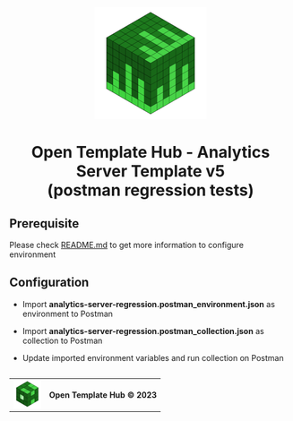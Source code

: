 <p align="center">
  <a href="https://opentemplatehub.com">
    <img src="https://raw.githubusercontent.com/open-template-hub/open-template-hub.github.io/master/assets/logo/server/analytics-server-logo.png" alt="Logo" width=200>
  </a>
</p>


<h1 align="center">
Open Template Hub - Analytics Server Template v5
  <br/>
(postman regression tests)
</h1>

## Prerequisite

Please check [README.md](../README.md) to get more information to configure environment

## Configuration

* Import **analytics-server-regression.postman_environment.json** as environment to Postman

* Import **analytics-server-regression.postman_collection.json** as collection to Postman

* Update imported environment variables and run collection on Postman

<table align="right"><tr><td><a href="https://opentemplatehub.com"><img src="https://raw.githubusercontent.com/open-template-hub/open-template-hub.github.io/master/assets/logo/brand-logo.png" width="50px" alt="oth"/></a></td><td><b>Open Template Hub © 2023</b></td></tr></table>
